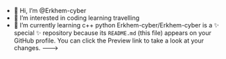 - 👋 Hi, I’m @Erkhem-cyber
- 👀 I’m interested in coding learning travelling
- 🌱 I’m currently learning c++ python 
Erkhem-cyber/Erkhem-cyber is a ✨ special ✨ repository because its `README.md` (this file) appears on your GitHub profile.
You can click the Preview link to take a look at your changes.
--->
